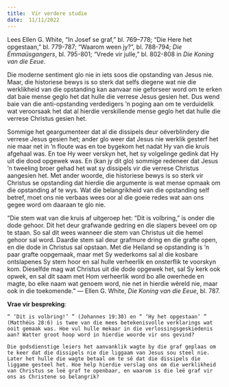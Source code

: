 ```yaml
---
title:  Vir verdere studie
date:  11/11/2022
---
```


Lees Ellen G. White, “In Josef se graf,” bl. 769–778; “Die Here het opgestaan,” bl. 779-787; “Waarom ween jy?”, bl. 788-794;  _Die Émmaüsgangers_, bl. 795-801; “Vrede vir julle,” bl. 802-808 in _Die Koning van die Eeue_.

Die moderne sentiment glo nie in iets soos die opstanding van Jesus nie. Maar, die historiese bewys is so sterk dat selfs diegene wat nie die werklikheid van die opstanding kan aanvaar nie geforseer word om te erken dat baie mense geglo het dat hulle die verrese Jesus gesien het. Dus wend baie van die anti-opstanding verdedigers ’n poging aan om te verduidelik wat veroorsaak het dat al hierdie verskillende mense geglo het dat hulle die verrese Christus gesien het.

Sommige het geargumenteer dat al die dissipels deur oëverblindery die verrese Jesus gesien het; ander glo weer dat Jesus nie werklik gesterf het nie maar net in ’n floute was en toe bygekom het nadat Hy van die kruis afgehaal was. En toe Hy weer verskyn het, het sy volgelinge gedink dat Hy uit die dood opgewek was. En (kan jy dit glo) sommige redeneer dat Jesus ’n tweeling broer gehad het wat sy dissipels vir die verrese Christus aangesien het. Met ander woorde, die historiese bewys is so sterk vir Christus se opstanding dat hierdie die argumente is wat mense opmaak om die opstanding af te wys. Wat die belangrikheid van die opstanding self betref, moet ons nie verbaas wees oor al die goeie redes wat aan ons gegee word om daaraan te glo nie.

“Die stem wat van die kruis af uitgeroep het: “Dit is volbring,” is onder die dode gehoor. Dit het deur grafwande gedring en die slapers beveel om op te staan. So sal dit wees wanneer die stem van Christus uit die hemel gehoor sal word. Daardie stem sal deur grafmure dring en die grafte open, en die dode in Christus sal opstaan. Met die Heiland se opstanding is ’n paar grafte oopgemaak, maar met Sy wederkoms sal al die kosbare ontslapenes Sy stem hoor en sal hulle verheerlik en onsterflik te voorskyn kom. Dieselfde mag wat Christus uit die dode opgewek het, sal Sy kerk ook opwek, en sal dit saam met Hom verheerlik word bo alle owerhede en magte, bo elke naam wat genoem word, nie net in hierdie wêreld nie, maar ook in die toekomende.” — Ellen G. White, _Die Koning van die Eeue_, bl. 787.

**Vrae vir bespreking**:

`“ ‘Dit is volbring!’ ” (Johannes 19:30) en “ ‘Hy het opgestaan’ ” (Matthéüs 28:6) is twee van die mees betekenisvolle verklarings wat ooit gemaak was. Hoe vul hulle mekaar in die verlossingsgeskiedenis aan? Watter groot hoop word in hierdie woorde vir ons gevind?`

`Die godsdienstige leiers het aanvanklik wagte by die graf geplaas om te keer dat die dissipels nie die liggaam van Jesus sou steel nie. Later het hulle die wagte betaal om te sê dat die dissipels die liggame gesteel het. Hoe help hierdie verslag ons om die werklikheid van Christus se leë graf te openbaar, en waarom is die leë graf vir ons as Christene so belangrik?`